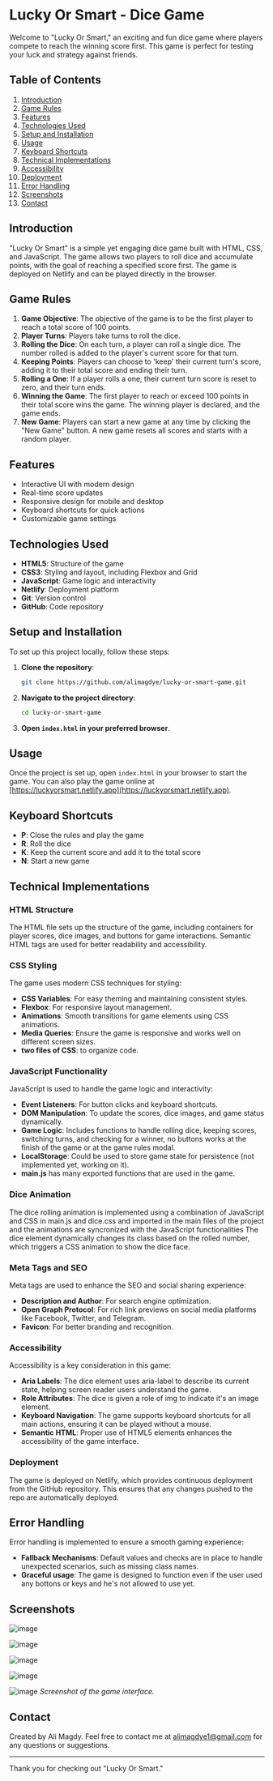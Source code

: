 # Lucky Or Smart - Dice Game

Welcome to "Lucky Or Smart," an exciting and fun dice game where players compete to reach the winning score first. This game is perfect for testing your luck and strategy against friends.

## Table of Contents

1. [Introduction](#introduction)
2. [Game Rules](#game-rules)
3. [Features](#features)
4. [Technologies Used](#technologies-used)
5. [Setup and Installation](#setup-and-installation)
6. [Usage](#usage)
7. [Keyboard Shortcuts](#keyboard-shortcuts)
8. [Technical Implementations](#technical-implementations)
9. [Accessibility](#accessibility)
10. [Deployment](#Deployment)
11. [Error Handling](#error-handling)
12. [Screenshots](#screenshots)
14. [Contact](#contact)

## Introduction

"Lucky Or Smart" is a simple yet engaging dice game built with HTML, CSS, and JavaScript. The game allows two players to roll dice and accumulate points, with the goal of reaching a specified score first. The game is deployed on Netlify and can be played directly in the browser.

## Game Rules

1. **Game Objective**: The objective of the game is to be the first player to reach a total score of 100 points.
2. **Player Turns**: Players take turns to roll the dice.
3. **Rolling the Dice**: On each turn, a player can roll a single dice. The number rolled is added to the player's current score for that turn.
4. **Keeping Points**: Players can choose to 'keep' their current turn's score, adding it to their total score and ending their turn.
5. **Rolling a One**: If a player rolls a one, their current turn score is reset to zero, and their turn ends.
6. **Winning the Game**: The first player to reach or exceed 100 points in their total score wins the game. The winning player is declared, and the game ends.
7. **New Game**: Players can start a new game at any time by clicking the "New Game" button. A new game resets all scores and starts with a random player.

## Features

- Interactive UI with modern design
- Real-time score updates
- Responsive design for mobile and desktop
- Keyboard shortcuts for quick actions
- Customizable game settings

## Technologies Used

- **HTML5**: Structure of the game
- **CSS3**: Styling and layout, including Flexbox and Grid
- **JavaScript**: Game logic and interactivity
- **Netlify**: Deployment platform
- **Git**: Version control
- **GitHub**: Code repository

## Setup and Installation

To set up this project locally, follow these steps:

1. **Clone the repository**:
    ```bash
    git clone https://github.com/alimagdye/lucky-or-smart-game.git
    ```
2. **Navigate to the project directory**:
    ```bash
    cd lucky-or-smart-game
    ```
3. **Open `index.html` in your preferred browser**.

## Usage

Once the project is set up, open `index.html` in your browser to start the game. You can also play the game online at [https://luckyorsmart.netlify.app](https://luckyorsmart.netlify.app).

## Keyboard Shortcuts

- **P**: Close the rules and play the game
- **R**: Roll the dice
- **K**: Keep the current score and add it to the total score
- **N**: Start a new game

## Technical Implementations

### HTML Structure
The HTML file sets up the structure of the game, including containers for player scores, dice images, and buttons for game interactions. Semantic HTML tags are used for better readability and accessibility.

### CSS Styling
The game uses modern CSS techniques for styling:
- **CSS Variables**: For easy theming and maintaining consistent styles.
- **Flexbox**: For responsive layout management.
- **Animations**: Smooth transitions for game elements using CSS animations.
- **Media Queries**: Ensure the game is responsive and works well on different screen sizes.
- **two files of CSS**: to organize code.

### JavaScript Functionality
JavaScript is used to handle the game logic and interactivity:
- **Event Listeners**: For button clicks and keyboard shortcuts.
- **DOM Manipulation**: To update the scores, dice images, and game status dynamically.
- **Game Logic**: Includes functions to handle rolling dice, keeping scores, switching turns, and checking for a winner, no buttons works at the finish of the game or at the game rules modal.
- **LocalStorage**: Could be used to store game state for persistence (not implemented yet, working on it).
- **main.js** has many exported functions that are used in the game.

### Dice Animation
The dice rolling animation is implemented using a combination of JavaScript and CSS in main.js and dice.css and imported in the main files of the project and the animations are syncronized with the JavaScript functionalities
The dice element dynamically changes its class based on the rolled number, which triggers a CSS animation to show the dice face.

### Meta Tags and SEO
Meta tags are used to enhance the SEO and social sharing experience:
- **Description and Author**: For search engine optimization.
- **Open Graph Protocol**: For rich link previews on social media platforms like Facebook, Twitter, and Telegram.
- **Favicon**: For better branding and recognition.

### Accessibility
Accessibility is a key consideration in this game:

- **Aria Labels**: The dice element uses aria-label to describe its current state, helping screen reader users understand the game.
- **Role Attributes**: The dice is given a role of img to indicate it's an image element.
- **Keyboard Navigation**: The game supports keyboard shortcuts for all main actions, ensuring it can be played without a mouse.
- **Semantic HTML**: Proper use of HTML5 elements enhances the accessibility of the game interface.

### Deployment
The game is deployed on Netlify, which provides continuous deployment from the GitHub repository. This ensures that any changes pushed to the repo are automatically deployed.

## Error Handling
Error handling is implemented to ensure a smooth gaming experience:
- **Fallback Mechanisms**: Default values and checks are in place to handle unexpected scenarios, such as missing class names.
- **Graceful usage**: The game is designed to function even if the user used any bottons or keys and he's not allowed to use yet.

## Screenshots

![image](https://github.com/user-attachments/assets/ec70510f-3eb8-4cd7-bba3-fed2f2baf076)

![image](https://github.com/user-attachments/assets/f54d77f6-0bfb-4093-8747-9b5dba45aa11)

![image](https://github.com/user-attachments/assets/f281f5b4-edae-42b7-ae94-36a4d4f8dd1f)

![image](https://github.com/user-attachments/assets/14385c0e-54d4-4478-be87-79e91545742b)

![image](https://github.com/user-attachments/assets/c7b69c92-d30d-49ed-8ab1-e3a0c80ad65f)
*Screenshot of the game interface.*

## Contact

Created by Ali Magdy. Feel free to contact me at alimagdye1@gmail.com for any questions or suggestions.

---

Thank you for checking out "Lucky Or Smart."
